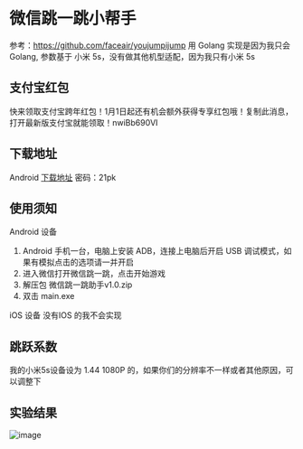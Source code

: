 # 微信跳一跳小帮手
参考：https://github.com/faceair/youjumpijump
用 Golang 实现是因为我只会 Golang,
参数基于 小米 5s，没有做其他机型适配，因为我只有小米 5s

## 支付宝红包
快来领取支付宝跨年红包！1月1日起还有机会额外获得专享红包哦！复制此消息，打开最新版支付宝就能领取！nwiBb690VI

## 下载地址
Android [下载地址](https://pan.baidu.com/s/1pK8Vyob)
密码：21pk

## 使用须知

Android 设备

1. Android 手机一台，电脑上安装 ADB，连接上电脑后开启 USB 调试模式，如果有模拟点击的选项请一并开启
2. 进入微信打开微信跳一跳，点击开始游戏
3. 解压包 微信跳一跳助手v1.0.zip
3. 双击 main.exe

iOS 设备
没有IOS 的我不会实现

## 跳跃系数

我的小米5s设备设为 1.44 1080P 的，如果你们的分辨率不一样或者其他原因，可以调整下


## 实验结果
![image](http://59.110.239.205/119_deal.png)
